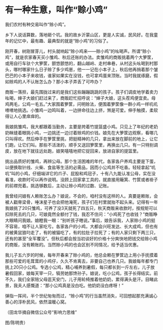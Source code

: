 # 有一种生意，叫作“赊小鸡”

我们农村有种交易叫作“赊小鸡”。 

乡下人说话算数，落地砸个坑。我的故乡沂蒙山区，更是人实诚，民风好。在我童年的记忆中，最有趣、最典型的就是“赊小鸡”的习俗了。 

刚开春，树刚冒芽儿，村头就响起“赊小鸡来——赊小鸡”的吆喝声。所谓“赊小鸡”，就是农家春天买小雏鸡、秋后还账的办法。卖雏鸡的商贩挑着两个大箩筐，或用自行车驮个大箩筐，颤悠颤悠的，翻山越岭、走村串巷，从村这头吆喝到村那头，哪村哪家什么日子赊了多少鸡崽，他一一记在小本子上，秋后他再捎着那个皱巴巴的小本子来收钱，谁家如果实在没钱，也可拿鸡蛋来顶账。当时我就琢磨，假如赊鸡的人不认账怎么办？那小本子弄丢了可咋办？ 

商贩一落担，最先围拢过来的是我们这些蹦蹦跳跳的孩子。孩子们调皮地学着卖力吆喝，婶子大娘们赶过来了，商贩赶忙招呼说：“婶子大娘，这头茬鸡便宜卖。母鸡两毛，公鸡一毛五。”大家围着箩筐，问明赊法，便围着箩筐像一群小鸡一样叽叽喳喳地挑选。小雏鸡一边鸣叫着，一边拼命往边上挤，煞是可爱。伸手触摸，柔软得让人心里痒痒的。 

我娘挑雏鸡，我大都跟着当勤务，主要是挎着竹提篮盛小鸡。只见上了年纪的老奶奶眯缝着眼挑小鸡，一边挑还一边讨着赊鸡的价钱。娘先在大箩筐边观察，看哪几只叫得欢。然后伸手在箩筐里挑，把挺精神的几只，拿出来放在脚前的地上，让它们跑，让它们叫。那些不活泼的，顺手又送回箩筐里，再换出几只。有一只特别调皮，放在地下就往远处跑，娘笑嘻嘻地把它捉回来，放进自家的提篮里。 

挑出品质好的雏鸡，再辨公母。那个生活困难的年代，各家各户养鸡主要是下蛋，以便换取针线、火柴、食盐等生活的必需品，因而小公鸡并不吃香。轻轻拿起“叽叽”叫的小鸡，仔细端详它的爪子、屁股和鸡冠子，十有八九能认准公母，实在没看准，收款时可以再作说明。没顾上回家拿工具的，就直接用簸箕、竹筐或者褂子的前襟兜着。挑选够数后，主动让赊小鸡的过数、记账。 

我曾经问娘有人赖账怎么办？娘说，不会的，咱村没有这样的人。真要是赖账，会被人戳脊梁骨，唾沫星子也会把他淹死，孩子们在村里就抬不起头来。记得有一年我娘挑了20只雏鸡，可养了没3天就死了四五只，秋天商贩来收款时，按规矩可以扣除死去的几只，可娘竟然全额付了钱，我忍不住问：“小鸡死了也收钱？”商贩睁大眼睛问我娘。娘瞪我一眼：“别听孩子瞎说。”事后，娘告诉我，人家赊小鸡的挺不容易，咱不让人家吃亏。各家各户的小鸡，大都会兴旺发达、长大成鸡，但也有的被黄鼠狼叼走了，有的被猫吃了，有的拉肚子拉死了；有的人家只剩下两三只，还有的甚至“全军覆没”。但秋后都会按当初谈好的价格十分爽快地把钱交给赊小鸡的商贩，没有赖账的。当然赊小鸡的也会区别不同情况，给予适当优惠。 

我儿子五六岁的时候，每年开春来了赊小鸡的，他总会赖在箩筐边上用小手抚摸着那些可爱的毛茸茸的小鸡仔，久久不肯离去，非要自己也养几只。我娘每年都专门挑上20只小公鸡。专选小公鸡，精心哺养到暑假，每只都长到一斤左右，儿子放暑假回家，娘每天宰一只，犒劳她那馋孙子。娘说，吃小公鸡，孩子长得结实。前不久，我们全家陪父母逛天安门，儿子用轮椅推着他奶奶，累得满头是汗。目睹此景，我夫人感慨道：“那小公鸡真是没白吃。他奶奶没白疼呀！” 

弹指一挥间，半个世纪匆匆而过，“赊小鸡”的行当虽然消失，可回想起那充满诚心善心的淳朴民风，依然温暖心窝。 

（田龙华摘自微信公众号“影响力思维” 

图/陈明贵）